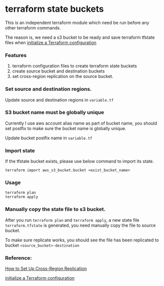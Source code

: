 # terraform state buckets

This is an independent terraform module which need be run before any other terraform commands. 

The reason is, we need a s3 bucket to be ready and save terraform tfstate files when [initialize a Terraform configuration](https://www.terraform.io/docs/commands/init.html)

### Features

1. terraform configuration files to create terraform state buckets
2. create source bucket and destination buckets
3. set cross-region replication on the source bucket.

### Set source and destination regions.

Update source and destination regions in `variable.tf`

### S3 bucket name must be globally unique

Currently I use aws account alias name as part of bucket name, you should set postfix to make sure the bucket name is globally unique.

Update bucket postfix name in `variable.tf`

### Import state 

If the tfstate bucket exists, please use below command to import its state. 

    terraform import aws_s3_bucket.bucket <exist_bucket_name>

### Usage

    terraform plan
    terraform apply

### Manually copy the state file to s3 bucket.

After you run `terraform plan` and `terraform apply`, a new state file `terraform.tfstate` is generated, you need manually copy the file to source bucket.

To make sure replicate works, you should see the file has been replicated to bucket `<source_bucket>-destination`

### Reference:

[How to Set Up Cross-Region Replication](http://docs.aws.amazon.com/AmazonS3/latest/dev/crr-how-setup.html)

[initialize a Terraform configuration](https://www.terraform.io/docs/commands/init.html)


